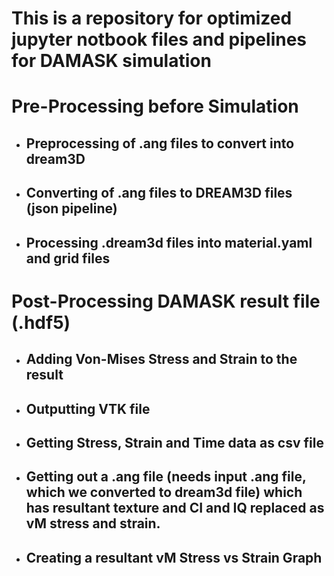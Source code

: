 # This is a repository for optimized jupyter notbook files and pipelines for DAMASK simulation

# Pre-Processing before Simulation

- ## Preprocessing of .ang files to convert into dream3D
- ## Converting of .ang files to DREAM3D files (json pipeline)
- ## Processing .dream3d files into material.yaml and grid files


# Post-Processing DAMASK result file (.hdf5)

- ## Adding Von-Mises Stress and Strain to the result
- ## Outputting VTK file
- ## Getting Stress, Strain and Time data as csv file
- ## Getting out a .ang file (needs input .ang file, which we converted to dream3d file) which has resultant texture and CI and IQ replaced as vM stress and strain.
- ## Creating a resultant vM Stress vs Strain Graph
